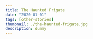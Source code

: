 ```yaml
---
title: The Haunted Frigate
date: "2020-01-01"
tags: [other-stories]
thumbnail: ./the-haunted-frigate.jpg
description: dummy
---
```

